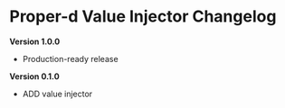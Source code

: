 Proper-d Value Injector Changelog
==================
**Version 1.0.0**
* Production-ready release

**Version 0.1.0**
* ADD value injector